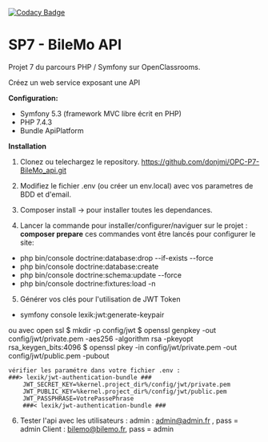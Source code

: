 [![Codacy Badge](https://app.codacy.com/project/badge/Grade/d342ce162e3445c89dac5a26e759db02)](https://app.codacy.com/gh/donjmi/OPC-P7-BileMo_api/dashboard?utm_source=gh&utm_medium=referral&utm_content=&utm_campaign=Badge_grade)

# **SP7 - BileMo API**

Projet 7 du parcours PHP / Symfony sur OpenClassrooms.

Créez un web service exposant une API

**Configuration:**

- Symfony 5.3 (framework MVC libre écrit en PHP)
- PHP 7.4.3
- Bundle ApiPlatform

**Installation**

1. Clonez ou telechargez le repository.
   https://github.com/donjmi/OPC-P7-BileMo_api.git

2. Modifiez le fichier .env (ou créer un env.local) avec vos parametres de BDD et d'email.

3. Composer install -> pour installer toutes les dependances.

4. Lancer la commande pour installer/configurer/naviguer sur le projet :
   **composer prepare**
ces commandes vont être lancés pour configurer le site:

- php bin/console doctrine:database:drop --if-exists --force
- php bin/console doctrine:database:create
- php bin/console doctrine:schema:update --force
- php bin/console doctrine:fixtures:load -n

5. Générer vos clés pour l'utilisation de JWT Token
 - symfony console lexik:jwt:generate-keypair

 ou avec open ssl
    $ mkdir -p config/jwt
    $ openssl genpkey -out config/jwt/private.pem -aes256 -algorithm rsa -pkeyopt rsa_keygen_bits:4096
    $ openssl pkey -in config/jwt/private.pem -out config/jwt/public.pem -pubout

    vérifier les paramétre dans votre fichier .env :
    ###> lexik/jwt-authentication-bundle ###
        JWT_SECRET_KEY=%kernel.project_dir%/config/jwt/private.pem
        JWT_PUBLIC_KEY=%kernel.project_dir%/config/jwt/public.pem
        JWT_PASSPHRASE=VotrePassePhrase
        ###< lexik/jwt-authentication-bundle ###

6. Tester l'api avec les utilisateurs :
 admin : admin@admin.fr , pass = admin
 Client : bilemo@bilemo.fr, pass = admin


